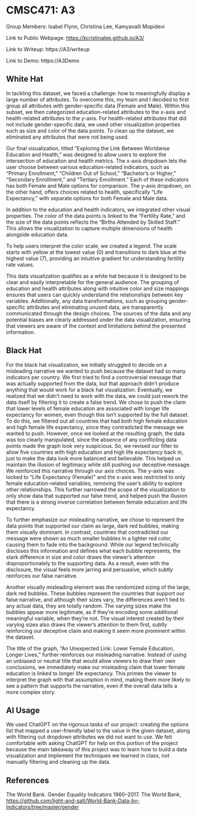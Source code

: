 # CMSC471: A3
Group Members: Isabel Flynn, Christina Lee, Kamyavalli Mopidevi

Link to Public Webpage: https://kcristinalee.github.io/A3/

Link to Writeup: https://A3/writeup

Link to Demo: https://A3Demo

## White Hat
In tackling this dataset, we faced a challenge: how to meaningfully display a large number of attributes. To overcome this, my team and I decided to first group all attributes with gender-specific data (Female and Male). Within this subset, we then categorized education-related attributes to the x-axis and health-related attributes to the y-axis. For health-related attributes that did not include gender-specific data, we used other visualization properties such as size and color of the data points. To clean up the dataset, we eliminated any attributes that were not being used.

Our final visualization, titled “Exploring the Link Between Worldwise Education and Health,” was designed to allow users to explore the intersection of education and health metrics. The x-axis dropdown lets the user choose between various education-related indicators, such as “Primary Enrollment,” “Children Out of School,” “Bachelor’s or Higher,” “Secondary Enrollment,” and “Tertiary Enrollment.” Each of these indicators has both Female and Male options for comparison. The y-axis dropdown, on the other hand, offers choices related to health, specifically “Life Expectancy,” with separate options for both Female and Male data. 

In addition to the education and health indicators, we integrated other visual properties. The color of the data points is linked to the “Fertility Rate,” and the size of the data points reflects the “Births Attended by Skilled Staff.” This allows the visualization to capture multiple dimensions of health alongside education data.

To help users interpret the color scale, we created a legend. The scale starts with yellow at the lowest value (0) and transitions to dark blue at the highest value (7), providing an intuitive gradient for understanding fertility rate values.

This data visualization qualifies as a white hat because it is designed to be clear and easily interpretable for the general audience. The grouping of education and health attributes along with intuitive color and size mappings ensures that users can quickly understand the relationships between key variables. Additionally, any data transformations, such as grouping gender-specific attributes and eliminating unused data, are transparently communicated through the design choices. The sources of the data and any potential biases are clearly addressed under the data visualization, ensuring that viewers are aware of the context and limitations behind the presented information.

## Black Hat
For the black hat visualization, we initially struggled to decide on a misleading narrative we wanted to push because the dataset had so many indicators per country. We first tried to find a controversial message that was actually supported from the data, but that approach didn’t produce anything that would work for a black hat visualization. Eventually, we realized that we didn’t need to work with the data, we could just rework the data itself by filtering it to create a false trend. We chose to push the claim that lower levels of female education are associated with longer life expectancy for women, even though this isn’t supported by the full dataset.
To do this, we filtered out all countries that had both high female education and high female life expectancy, since they contradicted the message we wanted to push. However, once we looked at the resulting graph, the data was too clearly manipulated, since the absence of any conflicting data points made the graph look very suspicious. So, we revised our filter to allow five countries with high education and high life expectancy back in, just to make the data look more balanced and believable. This helped us maintain the illusion of legitimacy while still pushing our deceptive message.
We reinforced this narrative through our axis choices. The y-axis was locked to “Life Expectancy (Female)” and the x-axis was restricted to only female education-related variables, removing the user’s ability to explore other relationships. This further narrowed the scope of the visualization to only show data that supported our false trend, and helped push the illusion that there is a strong inverse correlation between female education and life expectancy.


To further emphasize our misleading narrative, we chose to represent the data points that supported our claim as large, dark red bubbles, making them visually dominant. In contrast, countries that contradicted our message were shown as much smaller bubbles in a lighter red color, causing them to fade into the background. While our legend technically discloses this information and defines what each bubble represents, the stark difference in size and color draws the viewer’s attention disproportionately to the supporting data. As a result, even with the disclosure, the visual feels more jarring and persuasive, which subtly reinforces our false narrative.

Another visually misleading element was the randomized sizing of the large, dark red bubbles. These bubbles represent the countries that support our false narrative, and although their sizes vary, the differences aren’t tied to any actual data, they are totally random.  The varying sizes make the bubbles appear more legitimate, as if they’re encoding some additional meaningful variable, when they’re not. The visual interest created by their varying sizes also draws the viewer’s attention to them first, subtly reinforcing our deceptive claim and making it seem more prominent within the dataset.

The title of the graph, “An Unexpected Link: Lower Female Education, Longer Lives,” further reinforces our misleading narrative. Instead of using an unbiased or neutral title that would allow viewers to draw their own conclusions, we immediately make our misleading claim that lower female education is linked to longer life expectancy. This primes the viewer to interpret the graph with that assumption in mind, making them more likely to see a pattern that supports the narrative, even if the overall data tells a more complex story.

## AI Usage
We used ChatGPT on the rigorous tasks of our project: creating the options list that mapped a user-friendly label to the value in the given dataset, along with filtering out dropdown attributes we did not want to use. We felt comfortable with asking ChatGPT for help on this portion of the project because the main takeaway of this project was to learn how to build a data visualization and implement the techniques we learned in class, not manually filtering and cleaning up the data.

## References
The World Bank. Gender Equality Indicators 1960–2017. The World Bank, 
https://github.com/light-and-salt/World-Bank-Data-by-Indicators/tree/master/gender


